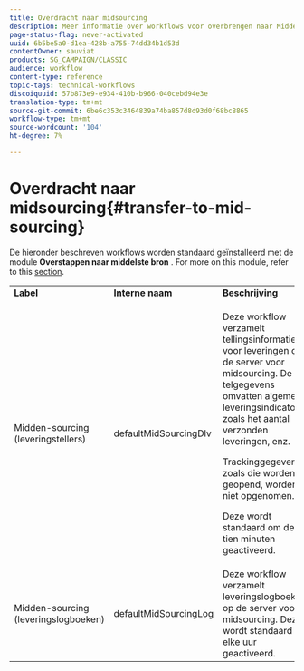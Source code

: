 ```yaml
---
title: Overdracht naar midsourcing
description: Meer informatie over workflows voor overbrengen naar Midden-sourcing
page-status-flag: never-activated
uuid: 6b5be5a0-d1ea-428b-a755-74dd34b1d53d
contentOwner: sauviat
products: SG_CAMPAIGN/CLASSIC
audience: workflow
content-type: reference
topic-tags: technical-workflows
discoiquuid: 57b873e9-e934-410b-b966-040cebd94e3e
translation-type: tm+mt
source-git-commit: 6be6c353c3464839a74ba857d8d93d0f68bc8865
workflow-type: tm+mt
source-wordcount: '104'
ht-degree: 7%

---
```



# Overdracht naar midsourcing{#transfer-to-mid-sourcing}

De hieronder beschreven workflows worden standaard geïnstalleerd met de module **Overstappen naar middelste bron** . For more on this module, refer to this [section](../../installation/using/mid-sourcing-deployment.md).

<table> 
 <tbody> 
  <tr> 
   <td> <strong>Label</strong><br /> </td> 
   <td> <strong>Interne naam</strong><br /> </td> 
   <td> <strong>Beschrijving</strong><br /> </td> 
  </tr> 
  <tr> 
   <td> <span class="uicontrol">Midden-sourcing (leveringstellers)</span> <br /> </td> 
   <td> <span class="uicontrol">defaultMidSourcingDlv</span> <br /> </td> 
   <td> <p>Deze workflow verzamelt tellingsinformatie voor leveringen op de server voor midsourcing. De telgegevens omvatten algemene leveringsindicatoren zoals het aantal verzonden leveringen, enz.</p> <p>Trackinggegevens zoals die worden geopend, worden niet opgenomen.</p> <p>Deze wordt standaard om de tien minuten geactiveerd.</p> </td> 
  </tr> 
  <tr> 
   <td> <span class="uicontrol">Midden-sourcing (leveringslogboeken)</span> <br /> </td> 
   <td> <span class="uicontrol">defaultMidSourcingLog</span> <br /> </td> 
   <td> Deze workflow verzamelt leveringslogboeken op de server voor midsourcing. Deze wordt standaard elke uur geactiveerd.<br /> </td> 
  </tr> 
 </tbody> 
</table>


